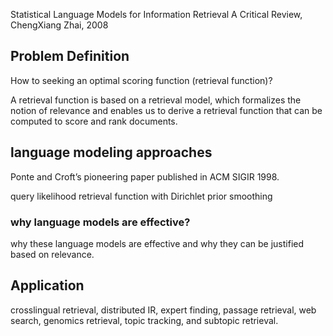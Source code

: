 Statistical Language Models for Information Retrieval A Critical Review, ChengXiang Zhai, 2008

## Problem Definition 

How to seeking an optimal scoring function (retrieval function)?

A retrieval function is based on a retrieval model, which formalizes the notion of relevance
and enables us to derive a retrieval function that can be computed to score and rank documents.

## language modeling approaches

Ponte and Croft’s pioneering paper published in ACM SIGIR 1998.

query likelihood retrieval function with Dirichlet prior smoothing



### why language models are effective?

why these language models are effective and why they can be justified based on relevance.



## Application

crosslingual retrieval, distributed IR, expert finding, passage retrieval, web search, genomics retrieval, topic tracking, and subtopic retrieval.

